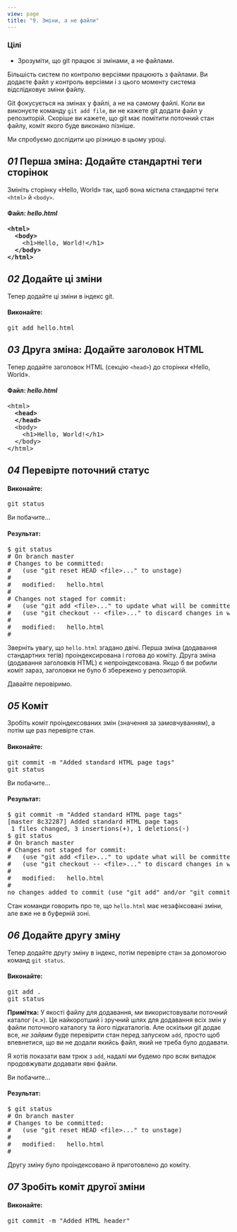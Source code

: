```yaml
---
view: page
title: "9. Зміни, а не файли"
---
```


<h3>Цілі</h3>

<ul><li>Зрозуміти, що git працює зі змінами, а не файлами.</li></ul>

<p>Більшість систем по контролю версіями працюють з файлами. Ви додаєте файл у контроль версіями і з цього моменту система відслідковує зміни файлу.</p>

<p>Git фокусується на змінах у файлі, а не на самому файлі. Коли ви виконуєте команду <code>git add file</code>,  ви не кажете git додати файл у репозиторій. Скоріше ви кажете, що git має помітити поточний стан файлу, коміт якого буде виконано пізніше.</p>

<p>Ми спробуємо дослідити цю різницю в цьому уроці.</p>

<h2><em>01</em> Перша зміна: Додайте стандартні теги сторінок</h2>

<p>Змініть сторінку «Hello, World» так, щоб вона містила стандартні теги <code>&lt;html&gt;</code> й <code>&lt;body&gt;</code>.</p>

<h4 class="h4-pre">Файл: <em>hello.html</em></h4>

<pre class="file"><strong>&lt;html&gt;
  &lt;body&gt;</strong>
    &lt;h1&gt;Hello, World!&lt;/h1&gt;
  <strong>&lt;/body&gt;
&lt;/html&gt;</strong></pre>

<h2><em>02</em> Додайте ці зміни</h2>

<p>Тепер додайте ці зміни в індекс git.</p>

<h4 class="h4-pre">Виконайте:</h4>

<pre class="instructions">git add hello.html</pre>

<h2><em>03</em> Друга зміна: Додайте заголовок HTML</h2>

<p>Тепер додайте заголовок HTML (секцію <code>&lt;head&gt;</code>) до сторінки «Hello, World».</p>

<h4 class="h4-pre">Файл: <em>hello.html</em></h4>

<pre class="file">&lt;html&gt;
<strong>  &lt;head&gt;
  &lt;/head&gt;</strong>
  &lt;body&gt;
    &lt;h1&gt;Hello, World!&lt;/h1&gt;
  &lt;/body&gt;
&lt;/html&gt;</pre>

<h2><em>04</em> Перевірте поточний статус</h2>

<h4 class="h4-pre">Виконайте:</h4>

<pre class="instructions">git status</pre>

<p>Ви побачите…</p>

<h4 class="h4-pre">Результат:</h4>

<pre class="sample">$ git status
# On branch master
# Changes to be committed:
#   (use "git reset HEAD &lt;file&gt;..." to unstage)
#
#	modified:   hello.html
#
# Changes not staged for commit:
#   (use "git add &lt;file&gt;..." to update what will be committed)
#   (use "git checkout -- &lt;file&gt;..." to discard changes in working directory)
#
#	modified:   hello.html
#</pre>

<p>Зверніть увагу, що <code>hello.html</code> згадано двічі. Перша зміна (додавання стандартних тегів) проіндексирована і готова до коміту. Друга зміна (додавання заголовків HTML) є непроіндексована. Якщо б ви робили коміт зараз, заголовки не було б збережено у репозиторій.</p>

<p>Давайте перовіримо.</p>

<h2><em>05</em> Коміт</h2>

<p>Зробіть коміт проіндексованих змін (значення за замовчуванням), а потім ще раз перевірте стан.</p>

<h4 class="h4-pre">Виконайте:</h4>

<pre class="instructions">git commit -m "Added standard HTML page tags"
git status</pre>

<p>Ви побачите…</p>

<h4 class="h4-pre">Результат:</h4>

<pre class="sample">$ git commit -m "Added standard HTML page tags"
[master 8c32287] Added standard HTML page tags
 1 files changed, 3 insertions(+), 1 deletions(-)
$ git status
# On branch master
# Changes not staged for commit:
#   (use "git add &lt;file&gt;..." to update what will be committed)
#   (use "git checkout -- &lt;file&gt;..." to discard changes in working directory)
#
#	modified:   hello.html
#
no changes added to commit (use "git add" and/or "git commit -a")</pre>

<p>Стан команди говорить про те, що <code>hello.html</code> має незафіксовані зміни, але вже не в буферній зоні.</p>

<h2><em>06</em> Додайте другу зміну</h2>

<p>Тепер додайте другу зміну в індекс, потім перевірте стан за допомогою команд <code>git status</code>.</p>

<h4 class="h4-pre">Виконайте:</h4>

<pre class="instructions">git add .
git status</pre>

<p class="note"><strong>Примітка:</strong> У якості файлу для додавання, ми використовували поточний каталог («.»). Це найкоротший і зручний шлях для додавання всіх змін у файли поточного каталогу та його підкаталогів. Але оскільки git додає все, <em>не зайвим</em> буде перевірити стан перед запуском <code>add</code>, просто щоб впевнетися, що ви не додали якийсь файл, який не треба було додавати.</p>

<p class="note">Я хотів показати вам трюк з <code>add</code>, надалі ми будемо про всяк випадок продовжувати додавати явні файли.</p>

<p>Ви побачите…</p>

<h4 class="h4-pre">Результат:</h4>

<pre class="sample">$ git status
# On branch master
# Changes to be committed:
#   (use "git reset HEAD &lt;file&gt;..." to unstage)
#
#	modified:   hello.html
#</pre>

<p>Другу зміну було проіндексовано й приготовлено до коміту.</p>

<h2><em>07</em> Зробіть коміт другої зміни</h2>

<h4 class="h4-pre">Виконайте:</h4>

<pre class="instructions">git commit -m "Added HTML header"</pre>
